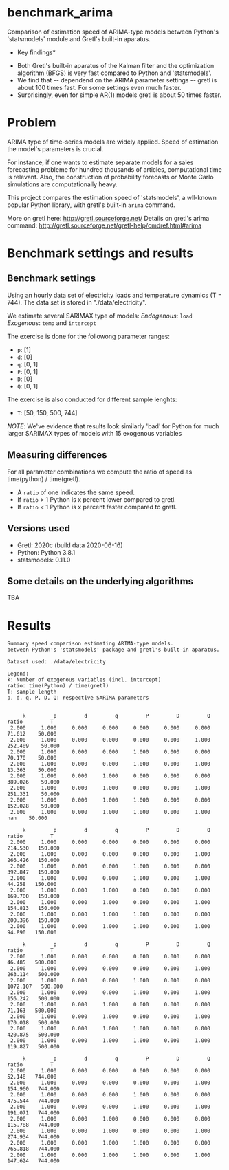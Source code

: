 # benchmark_arima
Comparison of estimation speed of ARIMA-type models between Python's 'statsmodels' module and Gretl's built-in aparatus.

* Key findings*
- Both Gretl's built-in aparatus of the Kalman filter and the optimization algorithm (BFGS) is very fast compared to Python and 'statsmodels'.
- We find that -- dependend on the ARIMA parameter settings -- gretl is about 100 times fast. For some settings even much faster.
- Surprisingly, even for simple AR(1) models gretl is about 50 times faster.

# Problem
ARIMA type of time-series models are widely applied. Speed of estimation the model's parameters is crucial.

For instance, if one wants to estimate separate models for a sales forecasting probleme for hundred thousands of articles, computational time is relevant. Also, the construction of probability forecasts or Monte Carlo simulations are computationally heavy.

This project compares the estimation speed of 'statsmodels', a wll-known popular Python library, with gretl's built-in ```arima``` command.

More on gretl here: http://gretl.sourceforge.net/
Details on gretl's arima command: http://gretl.sourceforge.net/gretl-help/cmdref.html#arima

# Benchmark settings and results
## Benchmark settings
Using an hourly data set of electricity loads and temperature dynamics (T = 744). The data set is stored in "./data/electricity".

We estimate several SARIMAX type of models:
*Endogenous*: ```load```
*Exogenous*: ```temp``` and ```intercept```

The exercise is done for the followong parameter ranges:

- ```p```: [1]
- ```d```: [0]
- ```q```: [0, 1]
- ```P```: [0, 1]
- ```D```: [0]
- ```Q```: [0, 1]

The exercise is also conducted for different sample lenghts:
- ```T```: [50, 150, 500, 744]


*NOTE*: We've evidence that results look similarly 'bad' for Python for much larger SARIMAX types of models with 15 exogenous variables

## Measuring differences
For all parameter combinations we compute the ratio of speed as time(python) / time(gretl).

- A ```ratio``` of one indicates the same speed.
- If ```ratio``` > 1 Python is x percent lower compared to gretl.
- If ```ratio``` < 1 Python is x percent faster compared to gretl.


## Versions used
- Gretl: 2020c (build data 2020-06-16)
- Python: Python 3.8.1
- statsmodels: 0.11.0


## Some details on the underlying algorithms
TBA


# Results
	Summary speed comparison estimating ARIMA-type models.
	between Python's 'statsmodels' package and gretl's built-in aparatus.

	Dataset used: ./data/electricity

	Legend:
	k: Number of exogenous variables (incl. intercept)
	ratio: time(Python) / time(gretl)
	T: sample length
	p, d, q, P, D, Q: respective SARIMA parameters


         k         p         d         q         P         D         Q     ratio         T
     2.000     1.000     0.000     0.000     0.000     0.000     0.000    71.612    50.000
     2.000     1.000     0.000     0.000     0.000     0.000     1.000   252.409    50.000
     2.000     1.000     0.000     0.000     1.000     0.000     0.000    70.170    50.000
     2.000     1.000     0.000     0.000     1.000     0.000     1.000    13.363    50.000
     2.000     1.000     0.000     1.000     0.000     0.000     0.000   389.026    50.000
     2.000     1.000     0.000     1.000     0.000     0.000     1.000   251.331    50.000
     2.000     1.000     0.000     1.000     1.000     0.000     0.000   152.028    50.000
     2.000     1.000     0.000     1.000     1.000     0.000     1.000       nan    50.000

         k         p         d         q         P         D         Q     ratio         T
     2.000     1.000     0.000     0.000     0.000     0.000     0.000   214.530   150.000
     2.000     1.000     0.000     0.000     0.000     0.000     1.000   266.426   150.000
     2.000     1.000     0.000     0.000     1.000     0.000     0.000   392.847   150.000
     2.000     1.000     0.000     0.000     1.000     0.000     1.000    44.258   150.000
     2.000     1.000     0.000     1.000     0.000     0.000     0.000   169.700   150.000
     2.000     1.000     0.000     1.000     0.000     0.000     1.000   154.813   150.000
     2.000     1.000     0.000     1.000     1.000     0.000     0.000   200.396   150.000
     2.000     1.000     0.000     1.000     1.000     0.000     1.000    94.890   150.000

         k         p         d         q         P         D         Q     ratio         T
     2.000     1.000     0.000     0.000     0.000     0.000     0.000    46.485   500.000
     2.000     1.000     0.000     0.000     0.000     0.000     1.000   263.114   500.000
     2.000     1.000     0.000     0.000     1.000     0.000     0.000  1072.107   500.000
     2.000     1.000     0.000     0.000     1.000     0.000     1.000   156.242   500.000
     2.000     1.000     0.000     1.000     0.000     0.000     0.000    71.163   500.000
     2.000     1.000     0.000     1.000     0.000     0.000     1.000   170.018   500.000
     2.000     1.000     0.000     1.000     1.000     0.000     0.000   420.875   500.000
     2.000     1.000     0.000     1.000     1.000     0.000     1.000   119.827   500.000

         k         p         d         q         P         D         Q     ratio         T
     2.000     1.000     0.000     0.000     0.000     0.000     0.000    52.148   744.000
     2.000     1.000     0.000     0.000     0.000     0.000     1.000   154.960   744.000
     2.000     1.000     0.000     0.000     1.000     0.000     0.000   475.544   744.000
     2.000     1.000     0.000     0.000     1.000     0.000     1.000   191.071   744.000
     2.000     1.000     0.000     1.000     0.000     0.000     0.000   115.788   744.000
     2.000     1.000     0.000     1.000     0.000     0.000     1.000   274.934   744.000
     2.000     1.000     0.000     1.000     1.000     0.000     0.000   765.818   744.000
     2.000     1.000     0.000     1.000     1.000     0.000     1.000   147.624   744.000






